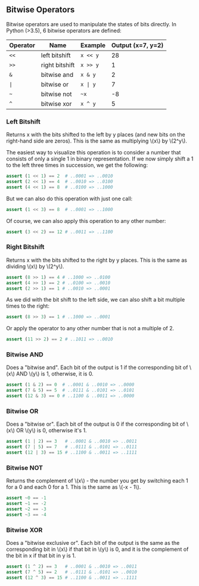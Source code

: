 ## Bitwise Operators

Bitwise operators are used to manipulate the states of bits directly. 
In Python (>3.5), 6 bitwise operators are defined:

| Operator | Name           | Example  | Output (x=7, y=2)|
|----------|----------------|----------|------------------|
| `<<`     | left bitshift  | `x << y` |                28|
| `>>`     | right bitshift | `x >> y` |                 1|
| `&`      | bitwise and    | `x & y`  |                 2|
| <code>&#124;<code> | bitwise or | <code>x &#124; y<code> |7|
| `~`      | bitwise not    | `~x`     |                -8|
| `^`      | bitwise xor    | `x ^ y`  |                 5|

### Left Bitshift

Returns x with the bits shifted to the left by y places 
(and new bits on the right-hand side are zeros). 
This is the same as multiplying \\(x\\) by \\(2^y\\).

The easiest way to visualize this operation is to consider a number 
that consists of only a single 1 in binary representation. 
If we now simply shift a 1 to the left three times in succession, 
we get the following: 
```python
assert (1 << 1) == 2  # ..0001 => ..0010
assert (2 << 1) == 4  # ..0010 => ..0100
assert (4 << 1) == 8  # ..0100 => ..1000
```
But we can also do this operation with just one call: 
```python
assert (1 << 3) == 8  # ..0001 => ..1000
```

Of course, we can also apply this operation to any other number: 
```python
assert (3 << 2) == 12 # ..0011 => ..1100
```

### Right Bitshift

Returns x with the bits shifted to the right by y places. 
This is the same as dividing \\(x\\) by \\(2^y\\).

```python
assert (8 >> 1) == 4 # ..1000 => ..0100
assert (4 >> 1) == 2 # ..0100 => ..0010
assert (2 >> 1) == 1 # ..0010 => ..0001
```
As we did with the bit shift to the left side, we can also shift a bit 
multiple times to the right:
```python
assert (8 >> 3) == 1 # ..1000 => ..0001
```
Or apply the operator to any other number that is not a multiple of 2. 
```python
assert (11 >> 2) == 2 # ..1011 => ..0010
```

### Bitwise AND

Does a "bitwise and". Each bit of the output is 1 if the corresponding 
bit of \\(x\\) AND \\(y\\) is 1, otherwise, it is 0.

```python
assert (1 & 2) == 0  # ..0001 & ..0010 => ..0000 
assert (7 & 5) == 5  # ..0111 & ..0101 => ..0101
assert (12 & 3) == 0 # ..1100 & ..0011 => ..0000
```

### Bitwise OR 
Does a "bitwise or". Each bit of the output is 0 if the corresponding 
bit of \\(x\\) OR \\(y\\) is 0, otherwise it's 1.
```python
assert (1 | 2) == 3   # ..0001 & ..0010 => ..0011 
assert (7 | 5) == 7   # ..0111 & ..0101 => ..0111
assert (12 | 3) == 15 # ..1100 & ..0011 => ..1111
```
### Bitwise NOT

Returns the complement of \\(x\\) - the number you get by switching each 
1 for a 0 and each 0 for a 1. This is the same as \\(-x - 1\\).
```python
assert ~0 == -1      
assert ~1 == -2
assert ~2 == -3
assert ~3 == -4 
```

### Bitwise XOR

Does a "bitwise exclusive or". Each bit of the output is the same as 
the corresponding bit in \\(x\\) if that bit in \\(y\\) is 0, and it is the 
complement of the bit in x if that bit in y is 1.

```python
assert (1 ^ 2) == 3   # ..0001 & ..0010 => ..0011 
assert (7 ^ 5) == 2   # ..0111 & ..0101 => ..0010
assert (12 ^ 3) == 15 # ..1100 & ..0011 => ..1111
```
